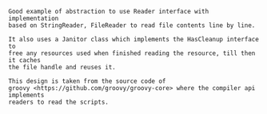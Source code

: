     Good example of abstraction to use Reader interface with implementation
    based on StringReader, FileReader to read file contents line by line.

    It also uses a Janitor class which implements the HasCleanup interface to
    free any resources used when finished reading the resource, till then it caches
    the file handle and reuses it.

    This design is taken from the source code of
    groovy <https://github.com/groovy/groovy-core> where the compiler api implements
    readers to read the scripts.